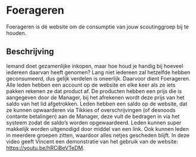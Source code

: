 # Foerageren
Foerageren is dé website om de consumptie van jouw scoutinggroep bij te houden.

## Beschrijving
Iemand doet gezamenlijke inkopen, maar hoe houd je handig bij hoeveel iedereen daarvan heeft genomen? Lang niet iedereen zal hetzelfde hebben geconsumeerd, dus gelijk verdelen is oneerlijk. Daarvoor dient Foerageren. Alle leden hebben een account op de website en elke keer als ze iets pakken rekenen ze dat product af. De producten hebben een prijs die is aangegeven door de Manager, bij het afrekenen wordt deze prijs van het saldo van het lid afgetrokken. Leden hebben een saldo op de website, dat ze kunnen opwaarderen via Tikkies of overschrijvingen (of desnoods contante betalingen) aan de Manager, deze vult de bedragen in via het systeem zodat de saldo’s worden opgewaardeerd. 
Leden kunnen super makkelijk worden uitgenodigd door middel van een link. Ook kunnen leden in meerdere groepen zitten, waardoor alles netjes gescheden blijft. In deze video geeft Vincent een demonstratie van het gebruik van de website: https://youtu.be/hRCiBeVTeDM. 

